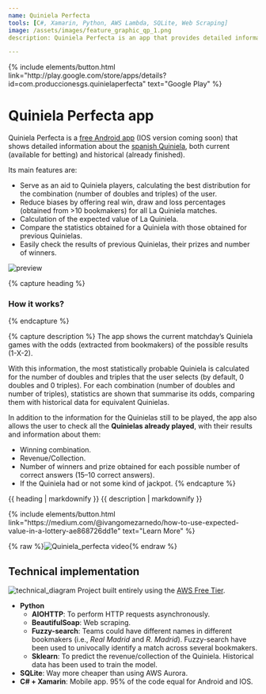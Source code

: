 ```yaml
---
name: Quiniela Perfecta
tools: [C#, Xamarin, Python, AWS Lambda, SQLite, Web Scraping]
image: /assets/images/feature_graphic_qp_1.png
description: Quiniela Perfecta is an app that provides detailed information about the spanish Quiniela games and calculates the statistically probable Quiniela's by calculating the best possible combination using real win, draw, and loss percentages from multiple bookmakers. It also calculates the expected value of a Quiniela, compares statistics with previous Quinielas, and allows users to check previous results and prizes.

---
```


<p class="text-left">
{% include elements/button.html link="http://play.google.com/store/apps/details?id=com.produccionesgs.quinielaperfecta" text="Google Play" %}
</p>

# Quiniela Perfecta app

Quiniela Perfecta is a [free Android app](http://play.google.com/store/apps/details?id=com.produccionesgs.quinielaperfecta) (IOS version coming soon) that shows detailed information about the [spanish Quiniela](https://www.loteriasyapuestas.es/en/centro-de-ayuda/como-se-juega/como-jugar-a-la-quiniela), both current (available for betting) and historical (already finished).

Its main features are:
- Serve as an aid to Quiniela players, calculating the best distribution for the combination (number of doubles and triples) of the user.
- Reduce biases by offering real win, draw and loss percentages (obtained from >10 bookmakers) for all La Quiniela matches.
- Calculation of the expected value of La Quiniela.
- Compare the statistics obtained for a Quiniela with those obtained for previous Quinielas.
- Easily check the results of previous Quinielas, their prizes and number of winners.

![preview](/assets/images/feature_graphic_qp_2.png)
<br>

{% capture heading %}
### How it works?

{% endcapture %}

{% capture description %}
The app shows the current matchday’s Quiniela games with the odds (extracted from bookmakers) of the possible results (1-X-2).

  With this information, the most statistically probable Quiniela is calculated for the number of doubles and triples that the user selects (by default, 0 doubles and 0 triples). For each combination (number of doubles and number of triples), statistics are shown that summarise its odds, comparing them with historical data for equivalent Quinielas.

  In addition to the information for the Quinielas still to be played, the app also allows the user to check all the **Quinielas already played**, with their results and information about them:
  - Winning combination.
  - Revenue/Collection.
  - Number of winners and prize obtained for each possible number of correct answers (15–10 correct answers).
  - If the Quiniela had or not some kind of jackpot.
{% endcapture %}

<div class="content-container">
  <div class="text-container">
    {{ heading | markdownify }}
    {{ description | markdownify }}
    <br>
  <p class="text-center">
{% include elements/button.html link="https://medium.com/@ivangomezarnedo/how-to-use-expected-value-in-a-lottery-ae868726dd1e" text="Learn More" %}
</p>
  </div>
  <div class="gif-container">
    {% raw %}<img src="/assets/images/qp_usage.gif" alt="Quiniela_perfecta video">{% endraw %}
  </div>
</div>





## Technical implementation

![technical_diagram](/assets/images/architecture_qp.jpg)
Project built entirely using the [AWS Free Tier](https://aws.amazon.com/free/).
- **Python**
  - **AIOHTTP**: To perform HTTP requests asynchronously.
  - **BeautifulSoap**: Web scraping.
  - **Fuzzy-search**: Teams could have different names in different bookmakers (i.e., *Real Madrid* and *R. Madrid*). Fuzzy-search have been used to univocally identify a match across several bookmakers.
  - **Sklearn**: To predict the revenue/collection of the Quiniela. Historical data has been used to train the model. 
- **SQLite**: Way more cheaper than using AWS Aurora. 
- **C# + Xamarin**: Mobile app. 95% of the code equal for Android and IOS. 
